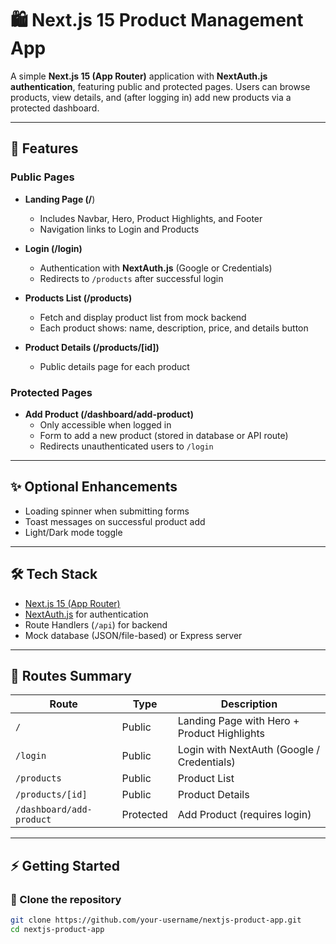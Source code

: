 # 🛍️ Next.js 15 Product Management App  

A simple **Next.js 15 (App Router)** application with **NextAuth.js authentication**, featuring public and protected pages. Users can browse products, view details, and (after logging in) add new products via a protected dashboard.  

---

## 🚀 Features  

### Public Pages  
- **Landing Page (/**)  
  - Includes Navbar, Hero, Product Highlights, and Footer  
  - Navigation links to Login and Products  

- **Login (/login)**  
  - Authentication with **NextAuth.js** (Google or Credentials)  
  - Redirects to `/products` after successful login  

- **Products List (/products)**  
  - Fetch and display product list from mock backend  
  - Each product shows: name, description, price, and details button  

- **Product Details (/products/[id])**  
  - Public details page for each product  

### Protected Pages  
- **Add Product (/dashboard/add-product)**  
  - Only accessible when logged in  
  - Form to add a new product (stored in database or API route)  
  - Redirects unauthenticated users to `/login`  

---

## ✨ Optional Enhancements  
- Loading spinner when submitting forms  
- Toast messages on successful product add  
- Light/Dark mode toggle  

---

## 🛠️ Tech Stack  
- [Next.js 15 (App Router)](https://nextjs.org/)  
- [NextAuth.js](https://next-auth.js.org/) for authentication  
- Route Handlers (`/api`) for backend  
- Mock database (JSON/file-based) or Express server  

---

## 📂 Routes Summary  

| Route | Type | Description |
|-------|------|-------------|
| `/` | Public | Landing Page with Hero + Product Highlights |
| `/login` | Public | Login with NextAuth (Google / Credentials) |
| `/products` | Public | Product List |
| `/products/[id]` | Public | Product Details |
| `/dashboard/add-product` | Protected | Add Product (requires login) |

---

## ⚡ Getting Started  

### 🔹 Clone the repository  
```bash
git clone https://github.com/your-username/nextjs-product-app.git
cd nextjs-product-app
